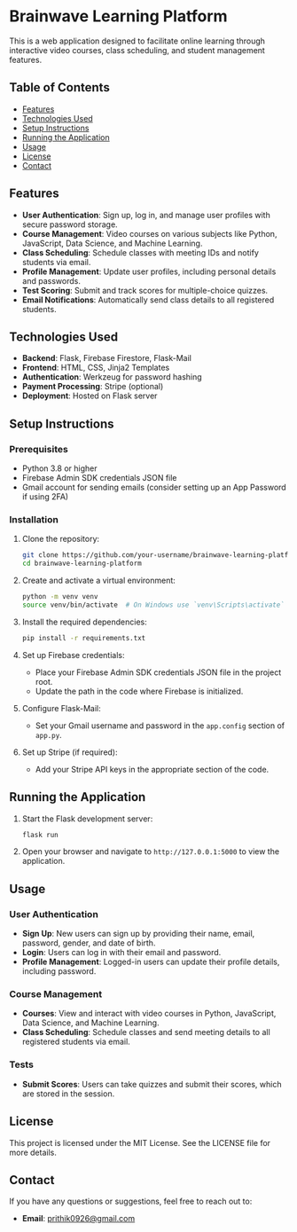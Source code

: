 # Brainwave Learning Platform

This is a web application designed to facilitate online learning through interactive video courses, class scheduling, and student management features.

## Table of Contents
- [Features](#features)
- [Technologies Used](#technologies-used)
- [Setup Instructions](#setup-instructions)
- [Running the Application](#running-the-application)
- [Usage](#usage)
- [License](#license)
- [Contact](#contact)

## Features
- **User Authentication**: Sign up, log in, and manage user profiles with secure password storage.
- **Course Management**: Video courses on various subjects like Python, JavaScript, Data Science, and Machine Learning.
- **Class Scheduling**: Schedule classes with meeting IDs and notify students via email.
- **Profile Management**: Update user profiles, including personal details and passwords.
- **Test Scoring**: Submit and track scores for multiple-choice quizzes.
- **Email Notifications**: Automatically send class details to all registered students.

## Technologies Used
- **Backend**: Flask, Firebase Firestore, Flask-Mail
- **Frontend**: HTML, CSS, Jinja2 Templates
- **Authentication**: Werkzeug for password hashing
- **Payment Processing**: Stripe (optional)
- **Deployment**: Hosted on Flask server

## Setup Instructions

### Prerequisites
- Python 3.8 or higher
- Firebase Admin SDK credentials JSON file
- Gmail account for sending emails (consider setting up an App Password if using 2FA)

### Installation

1. Clone the repository:
    ```bash
    git clone https://github.com/your-username/brainwave-learning-platform.git
    cd brainwave-learning-platform
    ```

2. Create and activate a virtual environment:
    ```bash
    python -m venv venv
    source venv/bin/activate  # On Windows use `venv\Scripts\activate`
    ```

3. Install the required dependencies:
    ```bash
    pip install -r requirements.txt
    ```

4. Set up Firebase credentials:
    - Place your Firebase Admin SDK credentials JSON file in the project root.
    - Update the path in the code where Firebase is initialized.

5. Configure Flask-Mail:
    - Set your Gmail username and password in the `app.config` section of `app.py`.

6. Set up Stripe (if required):
    - Add your Stripe API keys in the appropriate section of the code.

## Running the Application

1. Start the Flask development server:
    ```bash
    flask run
    ```

2. Open your browser and navigate to `http://127.0.0.1:5000` to view the application.

## Usage

### User Authentication
- **Sign Up**: New users can sign up by providing their name, email, password, gender, and date of birth.
- **Login**: Users can log in with their email and password.
- **Profile Management**: Logged-in users can update their profile details, including password.

### Course Management
- **Courses**: View and interact with video courses in Python, JavaScript, Data Science, and Machine Learning.
- **Class Scheduling**: Schedule classes and send meeting details to all registered students via email.

### Tests
- **Submit Scores**: Users can take quizzes and submit their scores, which are stored in the session.

## License
This project is licensed under the MIT License. See the LICENSE file for more details.

## Contact
If you have any questions or suggestions, feel free to reach out to:
- **Email**: prithik0926@gmail.com

